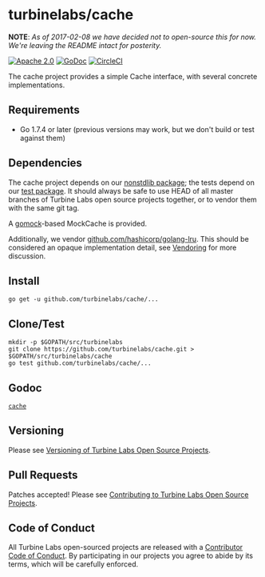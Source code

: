 
[//]: # ( Copyright 2017 Turbine Labs, Inc.                                   )
[//]: # ( you may not use this file except in compliance with the License.    )
[//]: # ( You may obtain a copy of the License at                             )
[//]: # (                                                                     )
[//]: # (     http://www.apache.org/licenses/LICENSE-2.0                      )
[//]: # (                                                                     )
[//]: # ( Unless required by applicable law or agreed to in writing, software )
[//]: # ( distributed under the License is distributed on an "AS IS" BASIS,   )
[//]: # ( WITHOUT WARRANTIES OR CONDITIONS OF ANY KIND, either express or     )
[//]: # ( implied. See the License for the specific language governing        )
[//]: # ( permissions and limitations under the License.                      )

# turbinelabs/cache

**NOTE**: *As of 2017-02-08 we have decided not to open-source this for now.
We're leaving the README intact for posterity.*

[![Apache 2.0](https://img.shields.io/hexpm/l/plug.svg)](LICENSE)
[![GoDoc](https://godoc.org/github.com/turbinelabs/cache?status.svg)](https://godoc.org/github.com/turbinelabs/cache)
[![CircleCI](https://circleci.com/gh/turbinelabs/cache.svg?style=shield)](https://circleci.com/gh/turbinelabs/cache)

The cache project provides a simple Cache interface, with several concrete
implementations.

## Requirements

- Go 1.7.4 or later (previous versions may work, but we don't build or test against them)

## Dependencies

The cache project depends on our [nonstdlib package](https://github.com/turbinelabs/nonstdlib);
the tests depend on our [test package](https://github.com/turbinelabs/test).
It should always be safe to use HEAD of all master branches of Turbine Labs
open source projects together, or to vendor them with the same git tag.

A [gomock](https://github.com/golang/mock)-based MockCache is provided.

Additionally, we vendor
[github.com/hashicorp/golang-lru](https://github.com/hashicorp/golang-lru).
This should be considered an opaque implementation detail,
see [Vendoring](http://github.com/turbinelabs/developer/blob/master/README.md#vendoring)
for more discussion.

## Install

```
go get -u github.com/turbinelabs/cache/...
```

## Clone/Test

```
mkdir -p $GOPATH/src/turbinelabs
git clone https://github.com/turbinelabs/cache.git > $GOPATH/src/turbinelabs/cache
go test github.com/turbinelabs/cache/...
```

## Godoc

[`cache`](https://godoc.org/github.com/turbinelabs/cache)

## Versioning

Please see [Versioning of Turbine Labs Open Source Projects](http://github.com/turbinelabs/developer/blob/master/README.md#versioning).

## Pull Requests

Patches accepted! Please see [Contributing to Turbine Labs Open Source Projects](http://github.com/turbinelabs/developer/blob/master/README.md#contributing).

## Code of Conduct

All Turbine Labs open-sourced projects are released with a
[Contributor Code of Conduct](CODE_OF_CONDUCT.md). By participating in our
projects you agree to abide by its terms, which will be carefully enforced.
